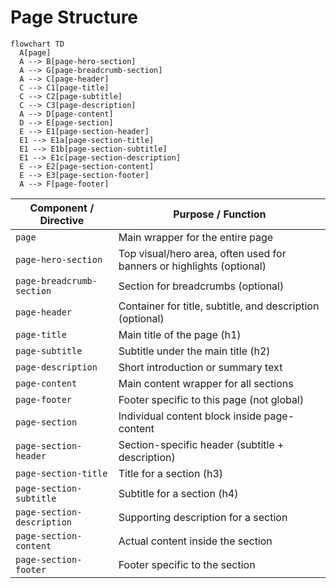 # Page Structure

```mermaid
flowchart TD
  A[page]
  A --> B[page-hero-section]
  A --> G[page-breadcrumb-section]
  A --> C[page-header]
  C --> C1[page-title]
  C --> C2[page-subtitle]
  C --> C3[page-description]
  A --> D[page-content]
  D --> E[page-section]
  E --> E1[page-section-header]
  E1 --> E1a[page-section-title]
  E1 --> E1b[page-section-subtitle]
  E1 --> E1c[page-section-description]
  E --> E2[page-section-content]
  E --> E3[page-section-footer]
  A --> F[page-footer]
```

| Component / Directive      | Purpose / Function                                                    |
| -------------------------- | --------------------------------------------------------------------- |
| `page`                     | Main wrapper for the entire page                                      |
| `page-hero-section`        | Top visual/hero area, often used for banners or highlights (optional) |
| `page-breadcrumb-section`  | Section for breadcrumbs (optional)                                    |
| `page-header`              | Container for title, subtitle, and description (optional)             |
| `page-title`               | Main title of the page (h1)                                           |
| `page-subtitle`            | Subtitle under the main title (h2)                                    |
| `page-description`         | Short introduction or summary text                                    |
| `page-content`             | Main content wrapper for all sections                                 |
| `page-footer`              | Footer specific to this page (not global)                             |
| `page-section`             | Individual content block inside page-content                          |
| `page-section-header`      | Section-specific header (subtitle + description)                      |
| `page-section-title`       | Title for a section (h3)                                              |
| `page-section-subtitle`    | Subtitle for a section (h4)                                           |
| `page-section-description` | Supporting description for a section                                  |
| `page-section-content`     | Actual content inside the section                                     |
| `page-section-footer`      | Footer specific to the section                                        |
